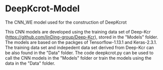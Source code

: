 # DeepKcrot-Model
The CNN_WE model used for the construction of DeepKcrot

This CNN models are developed using the training data set of Deep-Kcr (https://github.com/linDing-group/Deep-Kcr), stored in the "Models" folder. The models are based on the packges of Tensorflow-1.13.1 and Keras-2.3.1. The training data set and indepedent data set derived from Deep-Kcr can be also found in the "Data" folder. The code deepkcrot.py can be used to call the CNN models in the "Models" folder or train the models using the data in the "Data" folder.
